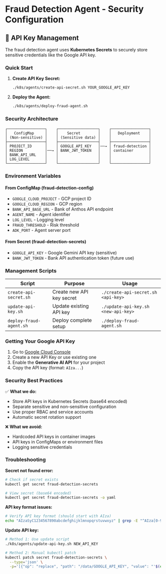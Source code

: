 # Fraud Detection Agent - Security Configuration

## 🔐 API Key Management

The fraud detection agent uses **Kubernetes Secrets** to securely store sensitive credentials like the Google API key.

### Quick Start

1. **Create API Key Secret:**
   ```bash
   ./k8s/agents/create-api-secret.sh YOUR_GOOGLE_API_KEY
   ```

2. **Deploy the Agent:**
   ```bash
   ./k8s/agents/deploy-fraud-agent.sh
   ```

### Security Architecture

```
┌─────────────────┐    ┌──────────────────┐    ┌─────────────────┐
│   ConfigMap     │    │    Secret        │    │   Deployment    │
│ (Non-sensitive) │    │ (Sensitive data) │    │                 │
├─────────────────┤    ├──────────────────┤    ├─────────────────┤
│ PROJECT_ID      │    │ GOOGLE_API_KEY   │──→ │ fraud-detection │
│ REGION          │──→ │ BANK_JWT_TOKEN   │    │ container       │
│ BANK_API_URL    │    │                  │    │                 │
│ LOG_LEVEL       │    │                  │    │                 │
└─────────────────┘    └──────────────────┘    └─────────────────┘
```

### Environment Variables

#### From ConfigMap (fraud-detection-config)
- `GOOGLE_CLOUD_PROJECT` - GCP project ID
- `GOOGLE_CLOUD_REGION` - GCP region
- `BANK_API_BASE_URL` - Bank of Anthos API endpoint
- `AGENT_NAME` - Agent identifier
- `LOG_LEVEL` - Logging level
- `FRAUD_THRESHOLD` - Risk threshold
- `ADK_PORT` - Agent server port

#### From Secret (fraud-detection-secrets)
- `GOOGLE_API_KEY` - Google Gemini API key (sensitive)
- `BANK_JWT_TOKEN` - Bank API authentication token (future use)

### Management Scripts

| Script | Purpose | Usage |
|--------|---------|-------|
| `create-api-secret.sh` | Create new API key secret | `./create-api-secret.sh <api-key>` |
| `update-api-key.sh` | Update existing API key | `./update-api-key.sh <new-api-key>` |
| `deploy-fraud-agent.sh` | Deploy complete setup | `./deploy-fraud-agent.sh` |

### Getting Your Google API Key

1. Go to [Google Cloud Console](https://console.cloud.google.com/apis/credentials)
2. Create a new API Key or use existing one
3. Enable the **Generative AI API** for your project
4. Copy the API key (format: `AIza...`)

### Security Best Practices

✅ **What we do:**
- Store API keys in Kubernetes Secrets (base64 encoded)
- Separate sensitive and non-sensitive configuration
- Use proper RBAC and service accounts
- Automatic secret rotation support

❌ **What we avoid:**
- Hardcoded API keys in container images
- API keys in ConfigMaps or environment files
- Logging sensitive credentials

### Troubleshooting

**Secret not found error:**
```bash
# Check if secret exists
kubectl get secret fraud-detection-secrets

# View secret (base64 encoded)
kubectl get secret fraud-detection-secrets -o yaml
```

**API key format issues:**
```bash
# Verify API key format (should start with AIza)
echo "AIzaSyC1234567890abcdefghijklmnopqrstuvwxyz" | grep -E "^AIza[0-9A-Za-z_-]{35}$"
```

**Update API key:**
```bash
# Method 1: Use update script
./k8s/agents/update-api-key.sh NEW_API_KEY

# Method 2: Manual kubectl patch
kubectl patch secret fraud-detection-secrets \
  --type='json' \
  -p='[{"op": "replace", "path": "/data/GOOGLE_API_KEY", "value": "'$(echo -n "NEW_API_KEY" | base64)'"}]'
```